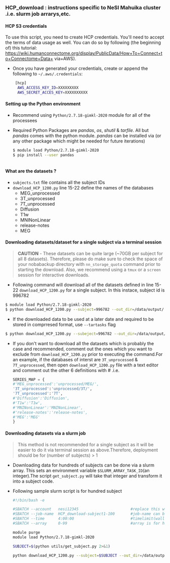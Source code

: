 ### HCP_download : instructions specific to NeSI Mahuika cluster .i.e. slurm job arrarys,etc. 

 #### HCP S3 credentials
  To use this script, you need to create HCP credentials.  You'll need to accept the terms  of data usage as well.  You can do so by following (the beginning of) this tutorial:      https://wiki.humanconnectome.org/display/PublicData/How+To+Connect+to+Connectome+Data+    via+AWS).
   
* Once you have generated your credentials, create or append the following to `~/.aws/.credentials`:

    ```bash
     [hcp]
      AWS_ACCESS_KEY_ID=XXXXXXXXX
      AWS_SECRET_ACCES_KEY=XXXXXXXXXX
    ```

 #### Setting up the Python environment

* Recommend using `Python/2.7.18-gimkl-2020` module for all of the processees
* Required Python Packages are *pandas*, *os*, *shutil* & *tarfile*. All but *pandas* comes with the python module. *pandas* can be installed via (or any other package which might be needed for future iterations) 

    ```bash 
    $ module load Python/2.7.18-gimkl-2020
    $ pip install --user pandas
            
    ```
 #### What are the datasets ?

* `subjects.txt` file contains all the subject IDs
* `download_HCP_1200.py` line 15-22 define the names of the databases
  * MEG_unprocessed
  * 3T_unprocessed
  * 7T_unprocessed
  * Diffusion
  * T1w
  * MNINonLinear
  * release-notes
  * MEG

#### Downloading datasets/dataset for a single subject via a terminal session

>**CAUTION** - These datasets can be quite large (~70GB per subject for all 8 datasets). Therefore, please do make sure to check the space of your nobabackup directory with `nn_storage_quota` command prior to starting the download. Also, we recommend using a `tmux` or a `screen` session for interactive downloads. 

* Following command will download all of the datasets defined in line 15-22 `download_HCP_1200.py` for a single subject. In this instace, subject id is 996782

```bash
$ module load Python/2.7.18-gimkl-2020
$ python download_HCP_1200.py --subject=996782 --out_dir=/data/output/
```
* If the downloaded data to be used at a later date and required to be stored in comprresed format, use `--tartasks` flag

```bash
$ python download_HCP_1200.py --subeject=996782 --out_dir=/data/output/ --tartasks
```
* If you don't want to download all the datasets which is probably the case and recommended, comment out the ones which you want to exclude from `download_HCP_1200.py` prior to executing the command.For an example, if the databases of interst are `3T_unprocessed` & `7T_unprocessed`, then open `download_HCP_1200.py` file with a text editor and comment out the other 6 definitions with # .i.e. 

    ```python
    SERIES_MAP = {
    #'MEG_unprocessed':'unprocessed/MEG/',
    '3T_unprocessed':'unprocessed/3T/',
    '7T_unprocessed':'7T',
    #'Diffusion':'Diffusion',
    #'T1w':'T1w',
    #'MNINonLinear':'MNINonLinear',
    #'release-notes':'release-notes',
    #'MEG':'MEG'
    }
    ```
#### Downloading datasets via a slurm job

>This method is not recommended for a single subject as it will be easier to do it via terminal session as above.Therefore, deployment should be for (number of subjects) > 1

* Downloading data for hundreds of subjects can be done via a slurm array. This sets an environment variable `$SLURM_ARRAY_TASK_ID`(an integer).The script `get_subject.py` will take that integer and transform it into a subject code. 
* Following sample slurm script is for hundred subject

    ```bash
    #!/bin/bash -e

    #SBATCH --account   nesi12345                       #replace this with your NeSI project code
    #SBATCH --job-name  HCP_download-subject1-100       #job-name can be anything you prefer
    #SBATCH --time      4:00:00                         #timelimit(walltime)in HH:MM:SS
    #SBATCH --array     0-99                            #array is for hundred subjects : starts from 0

    module purge
    module load Python/2.7.18-gimkl-2020

    SUBJECT=$(python utils/get_subject.py 2>&1)

    python download_HCP_1200.py --subject=$SUBJECT --out_dir=/data/output/ --tartasks
    ```
